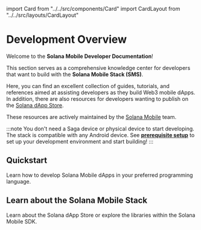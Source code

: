 import Card from "../../src/components/Card"
import CardLayout from "../../src/layouts/CardLayout"

# Development Overview

Welcome to the **Solana Mobile Developer Documentation**!

This section serves as a comprehensive knowledge center for developers that want to build with the **Solana Mobile Stack (SMS)**.

Here, you can find an excellent collection of guides, tutorials, and references aimed at assisting developers as they build Web3 mobile dApps.
In addition, there are also resources for developers wanting to publish on the [Solana dApp Store](/dapp-publishing/intro).

These resources are actively maintained by the [Solana Mobile](https://github.com/solana-mobile) team.

:::note
You don't need a Saga device or physical device to start developing. The stack is compatible with any Android device. See [**prerequisite setup**](development-setup) to set up your development environment and start building!
:::

## Quickstart

Learn how to develop Solana Mobile dApps in your preferred programming language.

<CardLayout autoFitEnabled={true}>
    <Card
        to="/react-native/overview"
        header={{
            label: "React Native",
            translateId: "developer-programs",
        }}
        body={{
            label: "Learn about the React Native SDKs and how to quickly start building on Solana Mobile.",
            translateId: "learn-programs",
        }}
        iconPath="img/react-native-96.svg"
    />
    <Card
        to="/android-native/overview"
        header={{
            label: "Kotlin",
            translateId: "development-setup",
        }}
        body={{
            label: "Learn how to build a native Android app using the core Solana Kotlin SDKs.",
            translateId: "development-setup-body",
        }}
        iconPath="img/kotlin-icon-32.svg"
    />
</CardLayout>

<CardLayout autoFitEnabled={true}>
    <Card
        to="/dapp-publishing/publishing-a-pwa"
        header={{
            label: "Progressive Web Apps (PWAs)",
            translateId: "Progressive Web Apps (PWAs)",
        }}
        body={{
            label: "Learn how to convert a PWA to an Android app and publish on the dApp Store.",
            translateId: "Progressive Web Apps (PWAs)",
        }}
        iconPath="img/pwa-icon.png"
    />
    <Card
        to="/sample-apps/sample_app_overview"
        header={{
            label: "Sample Apps",
            translateId: "development-setup",
        }}
        body={{
            label: "Reference our collection of sample apps that use the Solana Mobile Stack.",
            translateId: "development-setup-body",
        }}
        iconPath="img/bookshelf-circle-icon.png"
    />
</CardLayout>

## Learn about the Solana Mobile Stack

Learn about the Solana dApp Store or explore the libraries within the Solana Mobile SDK.

<CardLayout autoFitEnabled={true}>
    <Card
        to="/developers/mobile-wallet-adapter"
        header={{
            label: "Mobile Wallet Adapter",
            translateId: "developer-programs",
        }}
        body={{
            label: "Learn about the Mobile Wallet Adapter protocol and how it connects wallets to mobile dApps.",
            translateId: "learn-programs",
        }}
        iconPath="img/solana-mobile-stack-logo.png"
    />
    <Card
        to="/developers/seed-vault"
        header={{
            label: "Seed Vault",
            translateId: "dapp-store-card-header",
        }}
        body={{
            label: "Learn about the Seed Vault and how it provides key custody for Solana Mobile devices.",
            translateId: "dapp-store-card-body",
        }}
        emoji="📱"
    />
</CardLayout>
